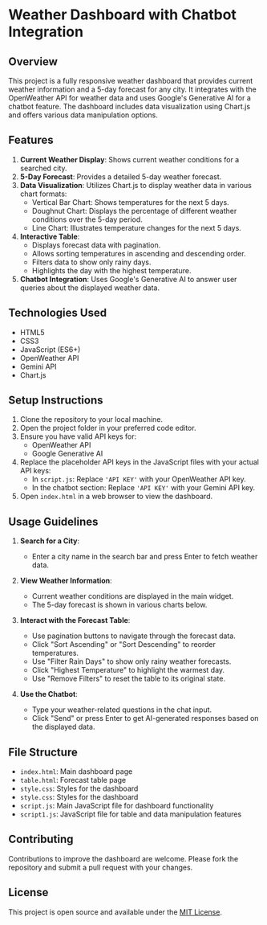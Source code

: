 # Weather Dashboard with Chatbot Integration

## Overview

This project is a fully responsive weather dashboard that provides current weather information and a 5-day forecast for any city. It integrates with the OpenWeather API for weather data and uses Google's Generative AI for a chatbot feature. The dashboard includes data visualization using Chart.js and offers various data manipulation options.

## Features

1. **Current Weather Display**: Shows current weather conditions for a searched city.
2. **5-Day Forecast**: Provides a detailed 5-day weather forecast.
3. **Data Visualization**: Utilizes Chart.js to display weather data in various chart formats:
   - Vertical Bar Chart: Shows temperatures for the next 5 days.
   - Doughnut Chart: Displays the percentage of different weather conditions over the 5-day period.
   - Line Chart: Illustrates temperature changes for the next 5 days.
4. **Interactive Table**: 
   - Displays forecast data with pagination.
   - Allows sorting temperatures in ascending and descending order.
   - Filters data to show only rainy days.
   - Highlights the day with the highest temperature.
5. **Chatbot Integration**: Uses Google's Generative AI to answer user queries about the displayed weather data.

## Technologies Used

- HTML5
- CSS3
- JavaScript (ES6+)
- OpenWeather API
- Gemini API
- Chart.js

## Setup Instructions

1. Clone the repository to your local machine.
2. Open the project folder in your preferred code editor.
3. Ensure you have valid API keys for:
   - OpenWeather API
   - Google Generative AI
4. Replace the placeholder API keys in the JavaScript files with your actual API keys:
   - In `script.js`: Replace `'API KEY'` with your OpenWeather API key.
   - In the chatbot section: Replace `'API KEY'` with your Gemini API key.
5. Open `index.html` in a web browser to view the dashboard.

## Usage Guidelines

1. **Search for a City**: 
   - Enter a city name in the search bar and press Enter to fetch weather data.

2. **View Weather Information**:
   - Current weather conditions are displayed in the main widget.
   - The 5-day forecast is shown in various charts below.

3. **Interact with the Forecast Table**:
   - Use pagination buttons to navigate through the forecast data.
   - Click "Sort Ascending" or "Sort Descending" to reorder temperatures.
   - Use "Filter Rain Days" to show only rainy weather forecasts.
   - Click "Highest Temperature" to highlight the warmest day.
   - Use "Remove Filters" to reset the table to its original state.

4. **Use the Chatbot**:
   - Type your weather-related questions in the chat input.
   - Click "Send" or press Enter to get AI-generated responses based on the displayed data.

## File Structure

- `index.html`: Main dashboard page
- `table.html`: Forecast table page
- `style.css`: Styles for the dashboard
- `style.css`: Styles for the dashboard
- `script.js`: Main JavaScript file for dashboard functionality
- `script1.js`: JavaScript file for table and data manipulation features

## Contributing

Contributions to improve the dashboard are welcome. Please fork the repository and submit a pull request with your changes.

## License

This project is open source and available under the [MIT License](LICENSE).
